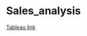 # Sales_analysis
[Tableau link](https://public.tableau.com/views/Sales_analysis_16912020036490/customeranalysis?:language=en-US&:display_count=n&:origin=viz_share_link)
